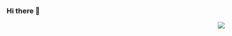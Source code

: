 ### Hi there 👋

<img align="right" src="https://github-readme-stats.vercel.app/api?username=Theryston&show_icons=true">




